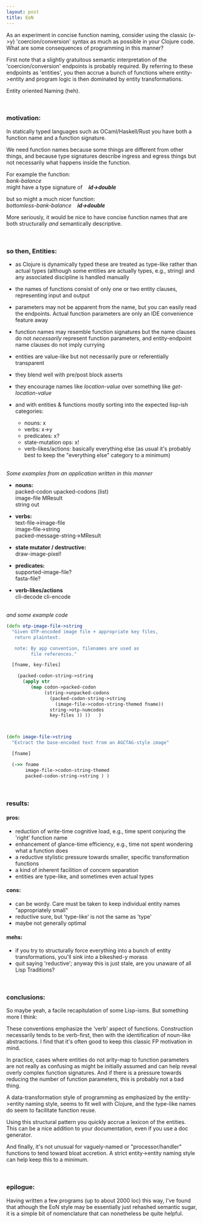 ```yaml
---
layout: post
title: EoN
---
```


As an experiment in concise function naming, consider using the classic (x->y) 'coercion/conversion' syntax as much as possible in your Clojure code. What are some consequences of programming in this manner?


First note that a slightly gratuitous semantic interpretation of the 'coercion/conversion' endpoints is probably required. 
By referring to these endpoints as 'entities', you then accrue a bunch of functions where entity->entity and program logic is then dominated by entity transformations. 

Entity oriented Naming (heh).


   
&nbsp;  
### motivation:  
In statically typed languages such as OCaml/Haskell/Rust you have both a function name and a function signature.

We need function names because some things are different from other things, and because type signatures describe ingress and egress things but not necessarily what happens inside the function.

For example the function:  
 *bank-balance*  
  might have a type signature of &nbsp;&nbsp;   ***id->double***

  but so might a much nicer function:  
 *bottomless-bank-balance* &nbsp;&nbsp;    ***id->double***

More seriously, it would be nice to have concise function names that are both structurally *and* semantically descriptive.


&nbsp;  
### so then, Entities:  

  * as Clojure is dynamically typed these are treated as type-like rather than actual types (although some entities are actually types, e.g., string) and any associated discipline is handled manually 

  * the names of functions consist of only one or two entity clauses, representing input and output

  * parameters may not be apparent from the name, but you can easily read the endpoints. Actual function parameters are only an IDE convenience feature away

  * function names may resemble function signatures but the name clauses do not *necessarily* represent function parameters, and entity-endpoint name clauses do not imply currying

  * entities are value-like but not necessarily pure or referentially transparent

  * they blend well with pre/post block asserts

  * they encourage names like *location-value*  over something like *get-location-value*

  * and with entities & functions mostly sorting into the expected lisp-ish categories:

    * nouns:  x 
    * verbs:  x->y
    * predicates:  x?
    * state-mutation ops:  x!
    * verb-likes/actions:  basically everything else
      (as usual it's probably best to keep the "everything else" category to a minimum)



&nbsp;  
*Some examples from an application written in this manner* 

*  **nouns:**  
   packed-codon
   upacked-codons (list)  
   image-file
   MResult   
   string
   out


*  **verbs:**  
   text-file->image-file  
   image-file->string  
   packed-message-string->MResult  


*  **state mutator / destructive:**  
   draw-image-pixel!


*  **predicates:**  
   supported-image-file?  
   fasta-file?  


*  **verb-likes/actions**  
   cli-decode
   cli-encode   

    

&nbsp;  
*and some example code*
```clojure
(defn otp-image-file->string 
  "Given OTP-encoded image file + appropriate key files,
   return plaintext.

   note: By app convention, filenames are used as 
         file references."

  [fname, key-files]

    (packed-codon-string->string 
      (apply str 
         (map codon->packed-codon
              (string->unpacked-codons 
                (packed-codon-string->string 
                  (image-file->codon-string-themed fname)) 
                string->otp-numcodes   
                key-files )) ))   )



(defn image-file->string 
  "Extract the base-encoded text from an AGCTAG-style image"

  [fname]

  (->> fname
       image-file->codon-string-themed
       packed-codon-string->string ) )
```


&nbsp;  
### results:  

#### pros:  
   -  reduction of write-time cognitive load, e.g., time spent conjuring the 'right' function name
   -  enhancement of glance-time efficiency, e.g., time not spent wondering what a function does
   -  a reductive stylistic pressure towards smaller, specific transformation functions
   -  a kind of inherent facilition of concern separation
   -  entities are type-like, and sometimes even actual types

#### cons:  
   -  can be wordy. Care must be taken to keep individual entity names "appropriately small"
   -  reductive sure, but 'type-like' is not the same as 'type' 
   -  maybe not generally optimal

#### mehs:  
   -  if you try to structurally force everything into a bunch of entity transformations, you'll sink into a bikeshed-y morass  
   -  quit saying 'reductive'; anyway this is just stale, are you unaware of all Lisp Traditions?   

  
&nbsp;  
### conclusions:  
So maybe yeah, a facile recapitulation of some Lisp-isms. But something more I think:

These conventions emphasize the 'verb' aspect of functions. Construction necessarily tends to be verb-first, then with the identification of noun-like abstractions. I find that it's often good to keep this classic FP motivation in mind.

In practice, cases where entities do not arity-map to function parameters are not really as confusing as might be initially assumed and can help reveal overly complex function signatures. And if there is a pressure towards reducing the number of function parameters, this is probably not a bad thing.

A data-transformation style of programming as emphasized by the entity->entity naming style, seems to fit well with Clojure, and the type-like names do seem to facilitate function reuse.

Using this structural pattern you quickly accrue a lexicon of the entities. This can be a nice addition to your documentation, even if you use a doc generator.

And finally, it's not unusual for vaguely-named or "processor/handler" functions to tend toward bloat accretion. A strict entity->entity naming style can help keep this to a minimum.


&nbsp;  
### epilogue:  
Having written a few programs (up to about 2000 loc) this way, I've found that athough the EoN style may be essentially just rehashed semantic sugar, it is a simple bit of nomenclature that can nonetheless be quite helpful.

